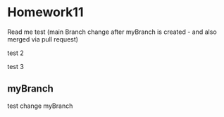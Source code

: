 # Homework11
Read me test (main Branch change after myBranch is created - and also merged via pull request)

test 2

test 3

## myBranch
test change myBranch

